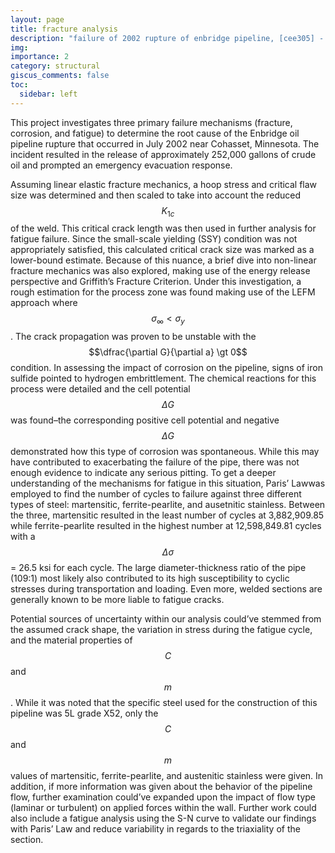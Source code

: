 ```yaml
---
layout: page
title: fracture analysis
description: "failure of 2002 rupture of enbridge pipeline, [cee305] - final project"
img: 
importance: 2
category: structural
giscus_comments: false
toc:
  sidebar: left
---
```


This project investigates three primary failure mechanisms (fracture, corrosion, and fatigue) to determine the root cause of the Enbridge oil pipeline rupture that occurred in July 2002 near Cohasset, Minnesota. The incident resulted in the release of approximately 252,000 gallons of crude oil and prompted an emergency evacuation response.

Assuming linear elastic fracture mechanics, a hoop stress and critical flaw size was determined and then scaled to take into account the reduced $$K_{1c}$$ of the weld. This critical crack length was then used in further analysis for fatigue failure. Since the small-scale yielding (SSY) condition was not appropriately satisfied, this calculated critical crack size was marked as a lower-bound estimate. Because of this nuance, a brief dive into non-linear fracture mechanics was also explored, making use of the energy release perspective and Griffith’s Fracture Criterion. Under this investigation, a rough estimation for the process zone was found making use of the LEFM approach where $$\sigma_{\infty} \lt \sigma_y$$. The crack propagation was proven to be unstable with the $$\dfrac{\partial G}{\partial a} \gt 0$$ condition. In assessing the impact of corrosion on the pipeline, signs of iron sulfide pointed to hydrogen embrittlement. The chemical reactions for this process were detailed and the cell potential $$\Delta G$$ was found–the corresponding positive cell potential and negative $$\Delta G$$ demonstrated how this type of corrosion was spontaneous. While this may have contributed to exacerbating the failure of the pipe, there was not enough evidence to indicate any serious pitting. To get a deeper understanding of the mechanisms for fatigue in this situation, Paris’ Lawwas employed to find the number of cycles to failure against three different types of steel: martensitic, ferrite-pearlite, and ausetnitic stainless. Between the three, martensitic resulted in the least number of cycles at 3,882,909.85 while ferrite-pearlite resulted in the highest number at 12,598,849.81 cycles with a $$\Delta \sigma$$ = 26.5 ksi for each cycle. The large diameter-thickness ratio of the pipe (109:1) most likely also contributed to its high susceptibility to cyclic stresses during transportation and loading. Even more, welded sections are generally known to be more liable to fatigue cracks.

Potential sources of uncertainty within our analysis could’ve stemmed from the assumed crack shape, the variation in stress during the fatigue cycle, and the material properties of $$C$$ and $$m$$. While it was noted that the specific steel used for the construction of this pipeline was 5L grade X52, only the $$C$$ and $$m$$ values of martensitic, ferrite-pearlite, and austenitic stainless were given. In addition, if more information was given about the behavior of the pipeline flow, further examination could’ve expanded upon the impact of flow type (laminar or turbulent) on applied forces within the wall. Further work could also include a fatigue analysis using the S-N curve to validate our findings with Paris’ Law and reduce variability in regards to the triaxiality of the section.